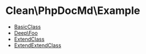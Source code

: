 # Clean\PhpDocMd\Example

* [BasicClass](BasicClass.md) 
* [Deep\Foo](Deep/Foo.md) 
* [ExtendClass](ExtendClass.md) 
* [ExtendExtendClass](ExtendExtendClass.md) 
